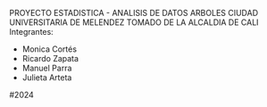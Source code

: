 PROYECTO ESTADISTICA - ANALISIS DE DATOS ARBOLES CIUDAD UNIVERSITARIA DE MELENDEZ TOMADO DE LA ALCALDIA DE CALI
Integrantes:
- Monica Cortés
- Ricardo Zapata
- Manuel Parra
- Julieta Arteta 

#2024
